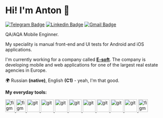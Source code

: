 # Hi! I'm Anton 👋
[![Telegram Badge](https://img.shields.io/badge/-ferdoznik-blue?style=flat&logo=Telegram&logoColor=white&link=https://t.me/ferdoznik)](https://t.me/ferdoznik)
[![Linkedin Badge](https://img.shields.io/badge/-RagozinAnton-blue?style=flat&logo=Linkedin&logoColor=white&link=https://www.linkedin.com/in/anton-ragozin-ferdoznik/)](https://www.linkedin.com/in/anton-ragozin-ferdoznik/)
[![Gmail Badge](https://img.shields.io/badge/-ferdoznik-c14438?style=flat&logo=Gmail&logoColor=white&link=mailto:ferdoznik@gmail.com)](mailto:ferdoznik@gmail.com)

QA/AQA Mobile Enginner.

My speciality is manual front-end and UI tests for Android and iOS applications.

I'm currently working for a company called **[E-soft](https://esoft.tech/)**. The company is developing mobile and web applications for one of the largest real estate agencies in Europe.

🌍 Russian **(native)**, English **(C1)** - yeah, I'm that good.

**My everyday tools:**
<p align="left"> 
<a href="https://dev.java/" target="_blank" rel="noreferrer"> <img src="https://github.com/ferdoznik/Dashboard/blob/main/icons-java.svg" alt="figma" width="30" height="40"/> </a>
<a href="https://www.javascript.com/" target="_blank" rel="noreferrer"> <img src="https://github.com/ferdoznik/Dashboard/blob/main/icons-javascript1.svg" alt="figma" width="30" height="40"/> </a> 
<a href="https://www.jetbrains.com/idea/" target="_blank" rel="noreferrer"> <img src="https://github.com/ferdoznik/Dashboard/blob/main/icons-intellij-idea.svg" alt="git" width="40" height="40"/> </a>
<a href="https://code.visualstudio.com/" target="_blank" rel="noreferrer"> <img src="https://github.com/ferdoznik/Dashboard/blob/main/icons-visual-studio.svg" alt="git" width="40" height="40"/> </a> 
<a href="https://www.apple.com/ios/ios-16/" target="_blank" rel="noreferrer"> <img src="https://github.com/ferdoznik/Dashboard/blob/main/icons-apple.svg" alt="git" width="40" height="40"/> </a>
<a href="https://www.android.com/android-13/" target="_blank" rel="noreferrer"> <img src="https://github.com/ferdoznik/Dashboard/blob/main/icons-android.svg" alt="git" width="40" height="40"/> </a>
<a href="https://www.selenium.dev/" target="_blank" rel="noreferrer"> <img src="https://github.com/ferdoznik/Dashboard/blob/main/icons-selenium1.svg" alt="git" width="40" height="40"/> </a>
<a href="https://www.postman.com/" target="_blank" rel="noreferrer"> <img src="https://github.com/ferdoznik/Dashboard/blob/main/postman-icon.svg" alt="git" width="40" height="40"/> </a>
<a href="https://dbeaver.io/" target="_blank" rel="noreferrer"> <img src="https://github.com/ferdoznik/Dashboard/blob/main/icons-dbeaver.svg" alt="git" width="40" height="40"/> </a>
<a href="https://developer.apple.com/xcode/" target="_blank" rel="noreferrer"> <img src="https://github.com/ferdoznik/Dashboard/blob/main/icons-xcode.svg" alt="git" width="40" height="40"/> </a>
<a href="https://www.figma.com/" target="_blank" rel="noreferrer"> <img src="https://github.com/ferdoznik/Dashboard/blob/main/icons-figma.svg" alt="figma" width="30" height="40"/> </a> 
</p>
